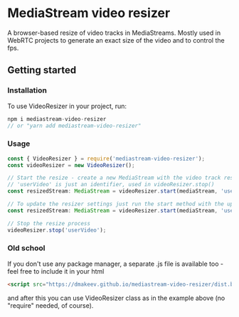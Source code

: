 # MediaStream video resizer

A browser-based resize of video tracks in MediaStreams.
Mostly used in WebRTC projects to generate an exact size of the video and to control the fps.

## Getting started
### Installation
To use VideoResizer in your project, run:
```javascript
npm i mediastream-video-resizer
// or "yarn add mediastream-video-resizer"
```

### Usage
```javascript
const { VideoResizer } = require('mediastream-video-resizer');
const videoResizer = new VideoResizer();

// Start the resize - create a new MediaStream with the video track resized to 400x300px with 15fps
// 'userVideo' is just an identifier, used in videoResizer.stop()
const resizedStream: MediaStream = videoResizer.start(mediaStream, 'userVideo', 400, 300, 15);

// To update the resizer settings just run the start method with the updated parameters, no need to stop it
const resizedStream: MediaStream = videoResizer.start(mediaStream, 'userVideo', 800, 600, 10);

// Stop the resize process
videoResizer.stop('userVideo');
```

### Old school
If you don't use any package manager, a separate .js file is available too - feel free to include it in your html
```html
<script src="https://dmakeev.github.io/mediastream-video-resizer/dist.browser/videoresize.js"></script>
```
and after this you can use VideoResizer class as in the example above (no "require" needed, of course).